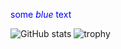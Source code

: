 <span style="color:blue">some *blue* text</span>

![GitHub stats](https://github-readme-stats.vercel.app/api?username=joegilliard)
![trophy](https://github-profile-trophy.vercel.app/?username=joegilliard)










